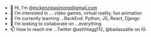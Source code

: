- 👋 Hi, I’m @mckenzieasimone@gmail.com
- 👀 I’m interested in ... video games, virtual reality, fun animation
- 🌱 I’m currently learning ...BackEnd. Python, JS, React, Django
- 💞️ I’m looking to collaborate on ...everything
- 📫 How to reach me ...Twitter @ashhtagg112, @badassallie on IG

<!---
mckenzieasimone/mckenzieasimone is a ✨ special ✨ repository because its `README.md` (this file) appears on your GitHub profile.
You can click the Preview link to take a look at your changes.
--->
